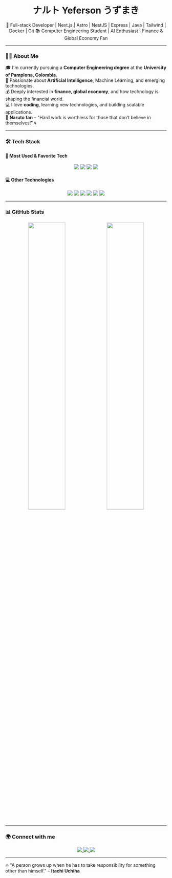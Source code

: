 <h1 align="center">ナルト Yeferson うずまき</h1>

<p align="center">
🚀 Full-stack Developer | Next.js | Astro | NestJS | Express | Java | Tailwind | Docker | Git  
📚 Computer Engineering Student | AI Enthusiast | Finance & Global Economy Fan  
</p>

---

### 👨‍🎓 About Me  
🎓 I'm currently pursuing a **Computer Engineering degree** at the **University of Pamplona, Colombia**.  
🧠 Passionate about **Artificial Intelligence**, Machine Learning, and emerging technologies.  
💰 Deeply interested in **finance, global economy**, and how technology is shaping the financial world.  
💻 I love **coding**, learning new technologies, and building scalable applications.  
🍥 **Naruto fan** – "Hard work is worthless for those that don’t believe in themselves!" 🌀  

---

### 🛠️ Tech Stack  

#### 🚀 Most Used & Favorite Tech  
<p align="center">
  <img src="https://img.shields.io/badge/Next.js-000?style=for-the-badge&logo=nextdotjs&logoColor=white" />
  <img src="https://img.shields.io/badge/Docker-2496ED?style=for-the-badge&logo=docker&logoColor=white" />
  <img src="https://img.shields.io/badge/Express.js-000?style=for-the-badge&logo=express&logoColor=white" />
  <img src="https://img.shields.io/badge/NestJS-E0234E?style=for-the-badge&logo=nestjs&logoColor=white" />
</p>

#### 💻 Other Technologies  
<p align="center">
  <img src="https://img.shields.io/badge/Astro-FF5D01?style=for-the-badge&logo=astro&logoColor=white" />
  <img src="https://img.shields.io/badge/Python-3776AB?style=for-the-badge&logo=python&logoColor=white" />
  <img src="https://img.shields.io/badge/C%23-239120?style=for-the-badge&logo=c-sharp&logoColor=white" />
  <img src="https://img.shields.io/badge/Java-ED8B00?style=for-the-badge&logo=openjdk&logoColor=white" />
  <img src="https://img.shields.io/badge/TailwindCSS-06B6D4?style=for-the-badge&logo=tailwindcss&logoColor=white" />
  <img src="https://img.shields.io/badge/Git-F05032?style=for-the-badge&logo=git&logoColor=white" />
</p>

---

### 📊 GitHub Stats  
<p align="center">
  <img width="48%" src="https://github-readme-stats.vercel.app/api?username=yeferson59&show_icons=true&theme=dark" />
  <img width="48%" src="https://github-readme-streak-stats.herokuapp.com/?user=yeferson59&theme=dark" />
</p>

---

### 🌍 Connect with me  
<p align="center">
  <a href="https://twitter.com/tu_usuario">
    <img src="https://img.shields.io/badge/Twitter-1DA1F2?style=for-the-badge&logo=twitter&logoColor=white" />
  </a>
  <a href="https://linkedin.com/in/tu_usuario">
    <img src="https://img.shields.io/badge/LinkedIn-0A66C2?style=for-the-badge&logo=linkedin&logoColor=white" />
  </a>
  <a href="https://tu-portafolio.com">
    <img src="https://img.shields.io/badge/Portfolio-FF5722?style=for-the-badge&logo=Firefox&logoColor=white" />
  </a>
</p>

---

🔥 "A person grows up when he has to take responsibility for something other than himself." – **Itachi Uchiha**  
